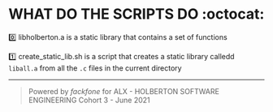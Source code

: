 # WHAT DO THE SCRIPTS DO :octocat:

:zero: libholberton.a is a static library that contains a set of functions

:one: create_static_lib.sh is a script that creates a static library calledd `liball.a` from all the `.c` files in the current directory



******************************************************************************
> Powered by *fackfone* for ALX - HOLBERTON SOFTWARE ENGINEERING Cohort 3 - June 2021
